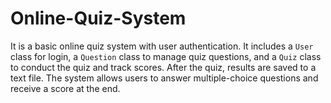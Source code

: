 # Online-Quiz-System
It is a basic online quiz system with user authentication. It includes a `User` class for login, a `Question` class to manage quiz questions, and a `Quiz` class to conduct the quiz and track scores. After the quiz, results are saved to a text file. The system allows users to answer multiple-choice questions and receive a score at the end.
